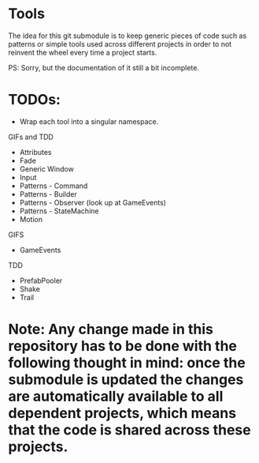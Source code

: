 # Tools

The idea for this git submodule is to keep generic pieces of code such as patterns 
or simple tools used across different projects in order to not reinvent the wheel every time a project starts. 

PS: Sorry, but the documentation of it still a bit incomplete.

# TODOs: 

- Wrap each tool into a singular namespace.

GIFs and TDD
- Attributes 
- Fade
- Generic Window
- Input
- Patterns - Command
- Patterns - Builder
- Patterns - Observer (look up at GameEvents)
- Patterns - StateMachine
- Motion

GIFS
- GameEvents

TDD
- PrefabPooler
- Shake
- Trail

# Note: Any change made in this repository has to be done with the following thought in mind: once the submodule is updated the changes are automatically available to all dependent projects, which means that the code is shared across these projects.

